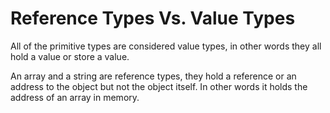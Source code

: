 # Reference Types Vs. Value Types

All of the primitive types are considered value types, in other 
words they all hold a value or store a value.

An array and a string are reference types, they hold a reference or
an address to the object but not the object itself.  In other words 
it holds the address of an array in memory.


